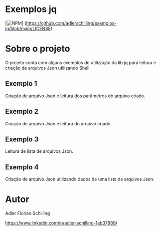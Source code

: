 # Exemplos jq 
[![NPM](https://img.shields.io/npm/l/react)] (https://github.com/adlerschilling/exemplos-jq/blob/main/LICENSE)

# Sobre o projeto
O projeto conta com alguns exemplos de utilização da lib jq para leitura e criação de arquivos Json utilizando Shell.

## Exemplo 1
Criação de arquivo Json e leitura dos parâmetros do arquivo criado.

## Exemplo 2
Criação de arquivo Json e leitura do arquivo criado.

## Exemplo 3
Leitura de lista de arquivos Json.

## Exemplo 4
Criação de arquivo Json utilizando dados de uma lista de arquivos Json.

# Autor

Adler Florian Schilling

https://www.linkedin.com/in/adler-schilling-1ab37889/
